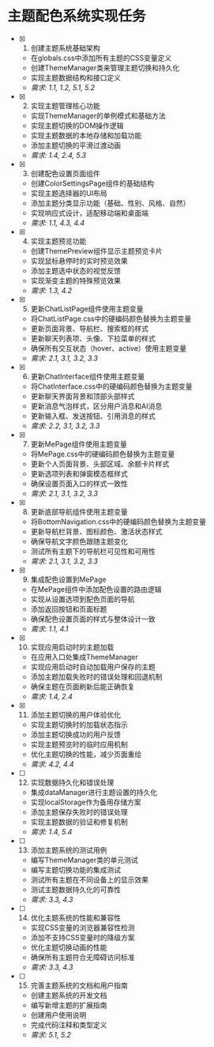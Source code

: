 # 主题配色系统实现任务

- [x] 1. 创建主题系统基础架构


  - 在globals.css中添加所有主题的CSS变量定义
  - 创建ThemeManager类来管理主题切换和持久化
  - 实现主题数据结构和接口定义
  - _需求: 1.1, 1.2, 5.1, 5.2_

- [x] 2. 实现主题管理核心功能


  - 实现ThemeManager的单例模式和基础方法
  - 实现主题切换的DOM操作逻辑
  - 实现主题数据的本地存储和加载功能
  - 添加主题切换的平滑过渡动画
  - _需求: 1.4, 2.4, 5.3_

- [x] 3. 创建配色设置页面组件


  - 创建ColorSettingsPage组件的基础结构
  - 实现主题选择器的UI布局
  - 添加主题分类显示功能（基础、性别、风格、自然）
  - 实现响应式设计，适配移动端和桌面端
  - _需求: 1.1, 4.3, 4.4_

- [x] 4. 实现主题预览功能


  - 创建ThemePreview组件显示主题预览卡片
  - 实现鼠标悬停时的实时预览效果
  - 添加主题选中状态的视觉反馈
  - 实现渐变主题的特殊预览效果
  - _需求: 1.3, 4.2_

- [x] 5. 更新ChatListPage组件使用主题变量


  - 将ChatListPage.css中的硬编码颜色替换为主题变量
  - 更新页面背景、导航栏、搜索框的样式
  - 更新聊天列表项、头像、下拉菜单的样式
  - 确保所有交互状态（hover、active）使用主题变量
  - _需求: 2.1, 3.1, 3.2, 3.3_

- [x] 6. 更新ChatInterface组件使用主题变量



  - 将ChatInterface.css中的硬编码颜色替换为主题变量
  - 更新聊天界面背景和顶部头部样式
  - 更新消息气泡样式，区分用户消息和AI消息
  - 更新输入框、发送按钮、引用消息的样式
  - _需求: 2.2, 3.1, 3.2, 3.3_

- [x] 7. 更新MePage组件使用主题变量


  - 将MePage.css中的硬编码颜色替换为主题变量
  - 更新个人页面背景、头部区域、余额卡片样式
  - 更新选项列表和弹窗模态框样式
  - 确保设置页面入口的样式一致性
  - _需求: 2.1, 3.1, 3.2, 3.3_

- [x] 8. 更新底部导航组件使用主题变量


  - 将BottomNavigation.css中的硬编码颜色替换为主题变量
  - 更新导航栏背景、图标颜色、激活状态样式
  - 确保导航文字颜色跟随主题变化
  - 测试所有主题下的导航栏可见性和可用性
  - _需求: 2.1, 3.1, 3.2, 3.3_

- [x] 9. 集成配色设置到MePage


  - 在MePage组件中添加配色设置的路由逻辑
  - 实现从设置选项到配色页面的导航
  - 添加返回按钮和页面标题
  - 确保配色设置页面的样式与整体设计一致
  - _需求: 1.1, 4.1_

- [x] 10. 实现应用启动时的主题加载


  - 在应用入口处集成ThemeManager
  - 实现应用启动时自动加载用户保存的主题
  - 添加主题加载失败时的错误处理和回退机制
  - 确保主题在页面刷新后能正确恢复
  - _需求: 1.4, 2.4_

- [x] 11. 添加主题切换的用户体验优化



  - 实现主题切换时的加载状态指示
  - 添加主题切换成功的用户反馈
  - 实现主题预览时的临时应用机制
  - 优化主题切换的性能，减少页面重绘
  - _需求: 4.2, 4.4_

- [ ] 12. 实现数据持久化和错误处理
  - 集成dataManager进行主题设置的持久化
  - 实现localStorage作为备用存储方案
  - 添加主题保存失败时的错误处理
  - 实现主题数据的验证和修复机制
  - _需求: 1.4, 5.4_

- [ ] 13. 添加主题系统的测试用例
  - 编写ThemeManager类的单元测试
  - 编写主题切换功能的集成测试
  - 测试所有主题在不同设备上的显示效果
  - 测试主题数据持久化的可靠性
  - _需求: 3.3, 4.3_

- [ ] 14. 优化主题系统的性能和兼容性
  - 实现CSS变量的浏览器兼容性检测
  - 添加不支持CSS变量时的降级方案
  - 优化主题切换动画的性能
  - 确保所有主题符合无障碍访问标准
  - _需求: 3.3, 4.3_

- [ ] 15. 完善主题系统的文档和用户指南
  - 创建主题系统的开发文档
  - 编写新增主题的扩展指南
  - 创建用户使用说明
  - 完成代码注释和类型定义
  - _需求: 5.1, 5.2_